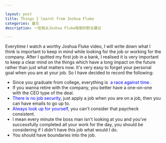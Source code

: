```yaml
---

layout: post
title: Things I learnt from Joshua Fluke
categories: 备忘
description: 一些我从Joshua Fluke吸取的职业建议

---
```




Everytime I watch a worthy Joshua Fluke video, I will write down what I think is important to keep in mind while looking for the job or working for the company. After I quitted my first job in a bank, I realised it is very important to keep a clear mind on the things which have a long impact on the future rather than just what matters now. It's very easy to forget your personal goal when you are at your job. So I have decided to record the following:

- Since you graduate from college, everything is <font color=blue > a race against time </font>.
- If you wanna retire with the company, you better have a one-on-one with the CEO type of the deal.
- <font color=blue>There is no job security</font>, just apply a job when you are on a job, then you can have emails to go up to.
- <font color=blue>Always look up for yourself</font>, you can't consider that paycheck consistent.
- I mean every minute the boss man isn't looking at you and you've successfully completed all your work for the day, you should be considering if I didn't have this job what would I do.
- You should have boundaries into the job.


